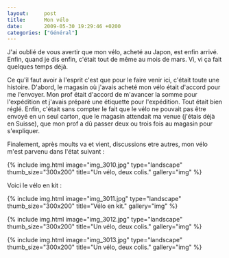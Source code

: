 ```yaml
---
layout:     post
title:      Mon vélo
date:       2009-05-30 19:29:46 +0200
categories: ["Général"]
---
```


J'ai oublié de vous avertir que mon vélo, acheté au Japon, est enfin arrivé. Enfin, quand je dis enfin, c'était
tout de même au mois de mars. Vi, vi ça fait quelques temps déjà.

<!--more-->

Ce qu'il faut avoir à l'esprit c'est que pour le faire venir ici, c'était toute une histoire. D'abord, le magasin
où j'avais acheté mon vélo était d'accord pour me l'envoyer. Mon prof était d'accord de m'avancer la somme pour
l'expédition et j'avais préparé une étiquette pour l'expédition. Tout était bien réglé. Enfin, c'était sans compter
le fait que le vélo ne pouvait pas être envoyé en un seul carton, que le magasin attendait ma venue (j'étais déjà
en Suisse), que mon prof a dû passer deux ou trois fois au magasin pour s'expliquer.

Finalement, après moults va et vient, discussions etre autres, mon vélo m'est parvenu dans l'état suivant :

<!-- /assets/images/posts/2009-05-30-mon-velo/img_3010.jpg -->
{% include img.html
    image="img_3010.jpg"
    type="landscape"
    thumb_size="300x200"
    title="Un vélo, deux colis."
    gallery="img"
%}

Voici le vélo en kit :

<!-- /assets/images/posts/2009-05-30-mon-velo/img_3011.jpg -->
{% include img.html
    image="img_3011.jpg"
    type="landscape"
    thumb_size="300x200"
    title="Vélo en kit."
    gallery="img"
%}

<!-- /assets/images/posts/2009-05-30-mon-velo/img_3012.jpg -->
{% include img.html
    image="img_3012.jpg"
    type="landscape"
    thumb_size="300x200"
    title="Un vélo, deux colis."
    gallery="img"
%}

<!-- /assets/images/posts/2009-05-30-mon-velo/img_3013.jpg -->
{% include img.html
    image="img_3013.jpg"
    type="landscape"
    thumb_size="300x200"
    title="Un vélo, deux colis."
    gallery="img"
%}

